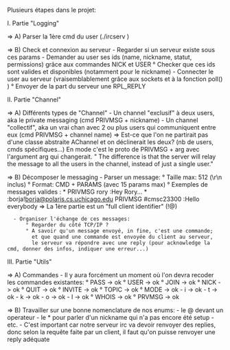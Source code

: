 Plusieurs étapes dans le projet:

I. Partie "Logging"

=> A) Parser la 1ère cmd du user (./ircserv <port> <pwd>)

=> B) Check et connexion au serveur
      - Regarder si un serveur existe sous ces params
      - Demander au user ses ids (name, nickname, statut, permissions) grâce aux commandes NICK et USER
            ° Checker que ces ids sont valides et disponibles (notamment pour le nickname)
      - Connecter le user au serveur (vraisemblablement grâce aux sockets et à la fonction poll() ) 
            ° Envoyer de la part du serveur une RPL_REPLY

II. Partie "Channel"

=> A) Différents types de "Channel"
       - Un channel "exclusif" à deux users, aka le private messaging (cmd PRIVMSG + nickname)
       - Un channel "collectif", aka un vrai chan avec 2 ou plus users qui communiquent entre eux (cmd PRIVMSG + channel name)
       => Est-ce que l'on ne partirait pas d'une classe abstraite AChannel et on déclinerait les deux? (nb de users, cmds spécifiques...)
          En mode c'est le proto de PRIVMSG + arg avec l'argument arg qui changerait.
       "  The difference is that the server will relay the message to all the users in the channel, instead of just a single user."

=> B) Décomposer le messaging
      - Parser un message:
          ° Taille max: 512 (\r\n inclus)
          ° Format: CMD + PARAMS (avec 15 params max)
          ° Exemples de messages valides :
              * PRIVMSG rory :Hey Rory...
              * :borja!borja@polaris.cs.uchicago.edu PRIVMSG #cmsc23300 :Hello everybody
                  => La 1ère partie est un "full client identifier" (<nick>!<user>@<host>)

      - Organiser l'échange de ces messages:
          ° Regarder du côté TCP/IP ?
          ° A savoir qu'un message envoyé, in fine, c'est une commande; 
            et que quand une commande est envoyée du client au serveur, 
            le serveur va répondre avec une reply (pour acknowledge la cmd, donner des infos, indiquer une erreur...)
              
III. Partie "Utils"

=> A) Commandes
      - Il y aura forcément un moment où l'on devra recoder les commandes existantes:
      ° PASS -> ok
      ° USER -> ok
      ° JOIN -> ok
      ° NICK -> ok
      ° QUIT -> ok
      ° INVITE -> ok
      ° TOPIC -> ok
      ° MODE -> ok
            - i -> ok
            - t -> ok
            - k -> ok
            - o -> ok
            - l -> ok
      ° WHOIS -> ok
      ° PRVMSG -> ok
       
=> B) Travailler sur une bonne nomenclature de nos enums:
      - le @ devant un operateur
      - le * pour parler d'un nickname qui n'a pas encore été setup
      - etc.
      - C'est important car notre serveur irc va devoir renvoyer des replies, 
        donc selon la requête faite par un client, il faut qu'on puisse renvoyer une reply adéquate


